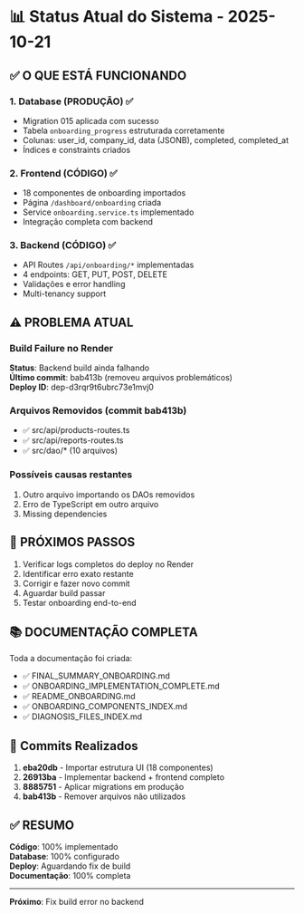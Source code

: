 # 📊 Status Atual do Sistema - 2025-10-21

## ✅ O QUE ESTÁ FUNCIONANDO

### 1. Database (PRODUÇÃO) ✅
- Migration 015 aplicada com sucesso
- Tabela `onboarding_progress` estruturada corretamente
- Colunas: user_id, company_id, data (JSONB), completed, completed_at
- Índices e constraints criados

### 2. Frontend (CÓDIGO) ✅
- 18 componentes de onboarding importados
- Página `/dashboard/onboarding` criada
- Service `onboarding.service.ts` implementado
- Integração completa com backend

### 3. Backend (CÓDIGO) ✅
- API Routes `/api/onboarding/*` implementadas
- 4 endpoints: GET, PUT, POST, DELETE
- Validações e error handling
- Multi-tenancy support

## ⚠️ PROBLEMA ATUAL

### Build Failure no Render
**Status**: Backend build ainda falhando  
**Último commit**: bab413b (removeu arquivos problemáticos)  
**Deploy ID**: dep-d3rqr9t6ubrc73e1mvj0

### Arquivos Removidos (commit bab413b)
- ✅ src/api/products-routes.ts
- ✅ src/api/reports-routes.ts  
- ✅ src/dao/* (10 arquivos)

### Possíveis causas restantes
1. Outro arquivo importando os DAOs removidos
2. Erro de TypeScript em outro arquivo
3. Missing dependencies

## 🎯 PRÓXIMOS PASSOS

1. Verificar logs completos do deploy no Render
2. Identificar erro exato restante
3. Corrigir e fazer novo commit
4. Aguardar build passar
5. Testar onboarding end-to-end

## 📚 DOCUMENTAÇÃO COMPLETA

Toda a documentação foi criada:
- ✅ FINAL_SUMMARY_ONBOARDING.md
- ✅ ONBOARDING_IMPLEMENTATION_COMPLETE.md
- ✅ README_ONBOARDING.md
- ✅ ONBOARDING_COMPONENTS_INDEX.md
- ✅ DIAGNOSIS_FILES_INDEX.md

## 🔗 Commits Realizados

1. **eba20db** - Importar estrutura UI (18 componentes)
2. **26913ba** - Implementar backend + frontend completo
3. **8885751** - Aplicar migrations em produção
4. **bab413b** - Remover arquivos não utilizados

## ✅ RESUMO

**Código**: 100% implementado  
**Database**: 100% configurado  
**Deploy**: Aguardando fix de build  
**Documentação**: 100% completa

---

**Próximo**: Fix build error no backend
